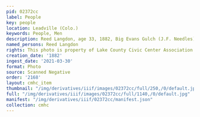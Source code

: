 ```yaml
---
pid: 02372cc
label: People
key: people
location: Leadville (Colo.)
keywords: People, Men
description: Reed Langdon, age 33, 1882, Big Evans Gulch (J.F. Needles)
named_persons: Reed Langdon
rights: This photo is property of Lake County Civic Center Association.
creation_date: '1882'
ingest_date: '2021-03-30'
format: Photo
source: Scanned Negative
order: '2168'
layout: cmhc_item
thumbnail: "/img/derivatives/iiif/images/02372cc/full/250,/0/default.jpg"
full: "/img/derivatives/iiif/images/02372cc/full/1140,/0/default.jpg"
manifest: "/img/derivatives/iiif/02372cc/manifest.json"
collection: cmhc
---
```

